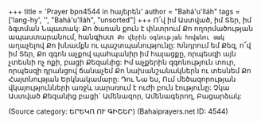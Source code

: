 +++
title = 'Prayer bpn4544 in հայերեն'
author = "Bahá'u'lláh"
tags = ['lang-hy', '', "Bahá'u'lláh", "unsorted"]
+++
Ո՜վ իմ Աստված, իմ Տեր, իմ ձգտման Նպատակ: Քո ծառան քուն է փնտրում Քո ողորմածության ապաստարանում, հանգիստ` Քո վերին օգնության հովանու տակ` աղաչելով Քո խնամքն ու պաշտպանությունը:
	Խնդրում եմ Քեզ, ո՜վ իմ Տեր, Քո զգոն աչքով պահպանիր իմ հայացքը, որպեսզի այն չտեսնի ոչ ոքի, բացի Քեզանից: Իմ աչքերին զգոնություն տուր, որպեսզի դրանցով ճանաչեմ Քո նախանշանակներն ու տեսնեմ Քո Հայտնության Երկնակամարը:
	Դու Նա ես, Ում մեծազորության վկայությունների առջև սարսռում է ուժի բուն էությունը:
	Չկա Աստված Քեզանից բացի` Ամենազոր, Ամենագերող, Բացարձակ:

(Source category: ԵՐԵԿՈ ՈՒ ԳԻՇԵՐ)
(Bahaiprayers.net ID: 4544)
